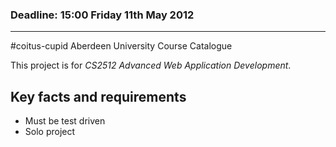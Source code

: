 ### Deadline: 15:00 Friday 11th May 2012 
------------

#coitus-cupid Aberdeen University Course Catalogue

This project is for _CS2512 Advanced Web Application Development_.

## Key facts and requirements



* Must be test driven
* Solo project

